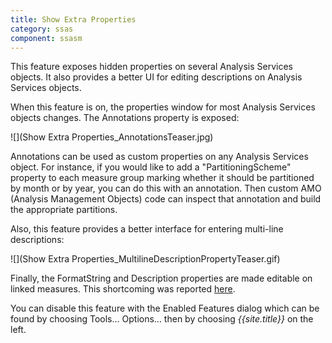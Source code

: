 ```yaml
---
title: Show Extra Properties
category: ssas
component: ssasm
---
```


This feature exposes hidden properties on several Analysis Services objects. It also provides a better UI for editing descriptions on Analysis Services objects.

When this feature is on, the properties window for most Analysis Services objects changes. The Annotations property is exposed:

![](Show Extra Properties_AnnotationsTeaser.jpg)

Annotations can be used as custom properties on any Analysis Services object. For instance, if you would like to add a "PartitioningScheme" property to each measure group marking whether it should be partitioned by month or by year, you can do this with an annotation. Then custom AMO (Analysis Management Objects) code can inspect that annotation and build the appropriate partitions.

Also, this feature provides a better interface for entering multi-line descriptions:

![](Show Extra Properties_MultilineDescriptionPropertyTeaser.gif)

Finally, the FormatString and Description properties are made editable on linked measures. This shortcoming was reported [here](http://sqljunkies.com/WebLog/sqlbi/archive/2007/01/09/26685.aspx).

You can disable this feature with the Enabled Features dialog which can be found by choosing Tools... Options... then by choosing *{{site.title}}* on the left.